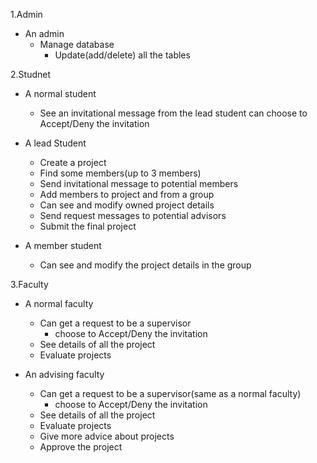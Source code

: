 1.Admin

* An admin
  - Manage database
      - Update(add/delete) all the tables

2.Studnet

* A normal student
  - See an invitational message from the lead student can choose to Accept/Deny the invitation
  
* A lead Student
  - Create a project
  - Find some members(up to 3 members)
  - Send invitational message to potential members
  - Add members to project and from a group
  - Can see and modify owned project details
  - Send request messages to potential advisors
  - Submit the final project

* A member student
  - Can see and modify the project details in the group

3.Faculty

* A normal faculty
  - Can get a request to be a supervisor
      - choose to Accept/Deny the invitation 
  - See details of all the project
  - Evaluate projects 
    
* An advising faculty
  - Can get a request to be a supervisor(same as a normal faculty)
      - choose to Accept/Deny the invitation 
  - See details of all the project
  - Evaluate projects
  - Give more advice about projects
  - Approve the project
  
